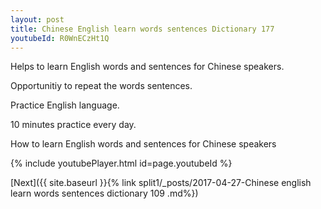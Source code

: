 ```yaml
---
layout: post
title: Chinese English learn words sentences Dictionary 177 
youtubeId: R0WnECzHt1Q
---
```

 
 
Helps to learn English words and sentences for Chinese speakers.

Opportunitiy to repeat the words sentences. 

Practice English language. 
 
10 minutes practice every day. 
 
How to learn English words and sentences for Chinese speakers 
 
{% include youtubePlayer.html id=page.youtubeId %}
 
 
[Next]({{ site.baseurl }}{% link  split1/_posts/2017-04-27-Chinese english learn words sentences dictionary 109 .md%})
 
